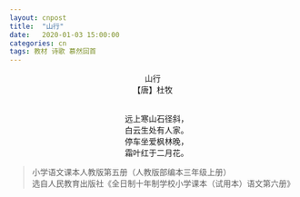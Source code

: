 ```yaml
---
layout: cnpost
title:  "山行"
date:   2020-01-03 15:00:00
categories: cn
tags: 教材 诗歌 慕然回首
---
```


<center>
山行<br>
【唐】杜牧<br>
<br>

&emsp;远上寒山石径斜，<br>
&emsp;白云生处有人家。<br>
&emsp;停车坐爱枫林晚，<br>
&emsp;霜叶红于二月花。
</center>




>小学语文课本人教版第五册（人教版部编本三年级上册）<br>
>选自人民教育出版社《全日制十年制学校小学课本（试用本）语文第六册》
